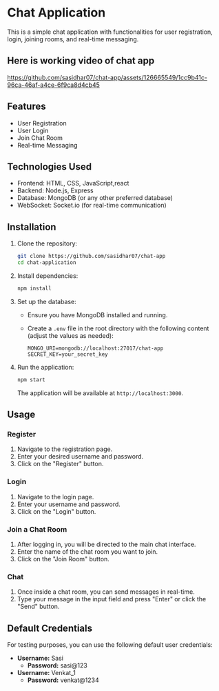 # Chat Application

This is a simple chat application with functionalities for user registration, login, joining rooms, and real-time messaging.
## Here is working video of chat app

https://github.com/sasidhar07/chat-app/assets/126665549/1cc9b41c-96ca-46af-a4ce-6f9ca8d4cb45


## Features

- User Registration
- User Login
- Join Chat Room
- Real-time Messaging

## Technologies Used

- Frontend: HTML, CSS, JavaScript,react
- Backend: Node.js, Express
- Database: MongoDB (or any other preferred database)
- WebSocket: Socket.io (for real-time communication)

## Installation

1. Clone the repository:

    ```bash
    git clone https://github.com/sasidhar07/chat-app
    cd chat-application
    ```

2. Install dependencies:

    ```bash
    npm install
    ```

3. Set up the database:

    - Ensure you have MongoDB installed and running.
    - Create a `.env` file in the root directory with the following content (adjust the values as needed):

        ```env
        MONGO_URI=mongodb://localhost:27017/chat-app
        SECRET_KEY=your_secret_key
        ```

4. Run the application:

    ```bash
    npm start
    ```

    The application will be available at `http://localhost:3000`.

## Usage

### Register

1. Navigate to the registration page.
2. Enter your desired username and password.
3. Click on the "Register" button.

### Login

1. Navigate to the login page.
2. Enter your username and password.
3. Click on the "Login" button.

### Join a Chat Room

1. After logging in, you will be directed to the main chat interface.
2. Enter the name of the chat room you want to join.
3. Click on the "Join Room" button.

### Chat

1. Once inside a chat room, you can send messages in real-time.
2. Type your message in the input field and press "Enter" or click the "Send" button.

## Default Credentials

For testing purposes, you can use the following default user credentials:

- **Username:** Sasi
  - **Password:** sasi@123
- **Username:** Venkat_1
  - **Password:** venkat@1234



